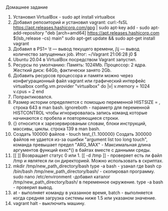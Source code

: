 Домашнее задание 
1.  Установил VirtualBox - sudo apt install virtualbox
2.  Добавил репозиторий и установил vagrant:
    curl:-fsSL https://apt.releases.hashicorp.com/gpg | sudo apt-key add -
    sudo apt-add-repository "deb [arch=amd64] https://apt.releases.hashicorp.com $(lsb_release -cs) main"
    sudo apt-get update && sudo apt-get install vagrant
3.  Добавил в PS1= \t — вывод текущего времени, j\j —  вывод количество запущенных job. Итог: ~/Vagrant 21:06:28 j0 $ 
4.  Ubuntu 20.04 в VirtualBox посредством Vagrant запустил.
5.  Ресурсы по умолчанию:
    Память: 1024Mb.
    Процессор: 2 ядра.
    Жесткий диск: 64Gb, фактически занято 2Gb.
6.  Добавить ресурсов процессора и памяти можно через конфигурационный файл vagrant или графический интерфейс virtualbox
    config.vm.provider "virtualbox" do |v|
    v.memory = 1024
    v.cpus = 2
    end
7.  Попрактиковался.
8.  Размер истории определяется с помощью переменной HISTSIZE = , строка 643 в man bash.
    ignoreboth - параметр для переменной HISTCONTROL чтобы игнорировалась запись команд которые начинаются с пробела и повторяющиеся строки.
9.  {} относится к зарезервированым словам, блоки инструкций, массивы, циклы. строка 139 в man bash.
10. Создать 100000 файлов - touch test_{1..100000}
    Создать 300000 файлов не удается из-за ошибки "argument list too long touch", команда превышает предел "ARG_MAX" - Максимальная длина аргументов функций exec*()     в байтах вместе с данными среды.
11. [[ ]]  Возвращает статус 0 или 1. [[ -d /tmp ]] - проверяет есть ли файл /tmp и являтеся ли он директорией. Можно использовать в скриптах.
12. mkdir /tmp/new_path_directory/bash
    type -a bash - узанал где bash
    cp /bin/bash /tmp/new_path_directory/bash/ - скопировал программу.
    sudo nano /etc/environment -добавил каталог /tmp/new_path_directory/bash/ в переменное окружение.
    type -a bash - проверил вывод.
13. at - выполняет команду в указанное время, batch - выполняется когда средняя загрузка системы ниже 1.5 или указаном значение.
14. vagrant halt - выключить машину.
